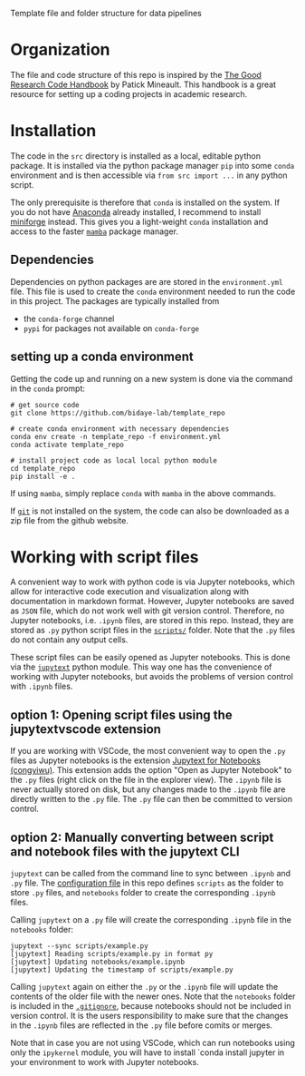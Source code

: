 Template file and folder structure for data pipelines

# Organization
The file and code structure of this repo is inspired by the 
[The Good Research Code Handbook](https://goodresearch.dev/setup#)
by Patick Mineault.
This handbook is a great resource for setting up a coding projects in academic research.

# Installation
The code in the `src` directory is installed as a local, editable python package.
It is installed via the python package manager `pip` into some `conda` environment
and is then accessible via `from src import ...` in any python script.

The only prerequisite is therefore that `conda` is installed on the system.
If you do not have [Anaconda](https://www.anaconda.com/download) already installed,
I recommend to install
[miniforge](https://github.com/conda-forge/miniforge) instead.
This gives you a light-weight `conda` installation and access to the
faster [`mamba`](https://github.com/conda-forge/miniforge) package manager.

## Dependencies
Dependencies on python packages are are stored in the `environment.yml` file.
This file is used to create the `conda` environment needed to run the code in this project.
The packages are typically installed from 
- the `conda-forge` channel
- `pypi` for packages not available on `conda-forge`

## setting up a conda environment
Getting the code up and running on a new system is done via the command in the `conda` prompt:
```
# get source code
git clone https://github.com/bidaye-lab/template_repo

# create conda environment with necessary dependencies
conda env create -n template_repo -f environment.yml
conda activate template_repo

# install project code as local local python module
cd template_repo
pip install -e .
```

If using `mamba`, simply replace `conda` with `mamba` in the above commands.

If [`git`](https://git-scm.com/downloads) is not installed on the system, the code can also be downloaded as a zip file from the github website.

# Working with script files
A convenient way to work with python code is via Jupyter notebooks,
which allow for interactive code execution and visualization along with 
documentation in markdown format.
However, 
Jupyter notebooks are saved as `JSON` file, which do not work well with git version control.
Therefore, no Jupyter notebooks, i.e. `.ipynb` files, are stored in this repo.
Instead, they are stored as `.py` python script files in the [`scripts/`](./scripts/) folder.
Note that the `.py` files do not contain any output cells.

These script files can be easily opened as Jupyter notebooks.
This is done via the [`jupytext`](https://jupytext.readthedocs.io/en/latest/index.html)
python module.
This way one has the convenience of working with Jupyter notebooks,
but avoids the problems of version control with `.ipynb` files.

## option 1: Opening script files using the jupytextvscode extension
If you are working with VSCode,
the most convenient way to open the `.py` files as Jupyter notebooks is the extension
[Jupytext for Notebooks (congyiwu)](https://marketplace.visualstudio.com/items?itemName=congyiwu.vscode-jupytext).
This extension adds the option "Open as Jupyter Notebook" to the `.py` files 
(right click on the file in the explorer view).
The `.ipynb` file is never actually stored on disk,
but any changes made to the `.ipynb` file are directly written to the `.py` file.
The `.py` file can then be committed to version control.

## option 2: Manually converting between script and notebook files with the jupytext CLI
`jupytext` can be called from the command line to sync between `.ipynb` and `.py` file.
The [configuration file](./pyproject.toml)
in this repo defines `scripts` as the folder to store `.py` files,
and `notebooks` folder to create the corresponding `.ipynb` files.

Calling `jupytext` on a `.py` file will create the corresponding `.ipynb` file in the `notebooks` folder:
```
jupytext --sync scripts/example.py
[jupytext] Reading scripts/example.py in format py
[jupytext] Updating notebooks/example.ipynb
[jupytext] Updating the timestamp of scripts/example.py
```
Calling `jupytext` again on either the `.py` or the `.ipynb` file will update the contents of the older file with the newer ones.
Note that the `notebooks` folder is included in the [`.gitignore`](./.gitignore),
because notebooks should not be included in version control.
It is the users responsibility to make sure that the changes in the `.ipynb` files are reflected in the `.py` file before comits or merges.

Note that in case you are not using VSCode,
which can run notebooks using only the `ipykernel` module,
you will have to install `conda install jupyter
in your environment to work with Jupyter notebooks.

